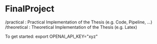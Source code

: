 # FinalProject

/practical : Practical Implementation of the Thesis (e.g. Code, Pipeline, ...)
/theoretical : Theoretical Implementation of the Thesis (e.g. Latex)

To get started:
export OPENAI_API_KEY="xyz"
